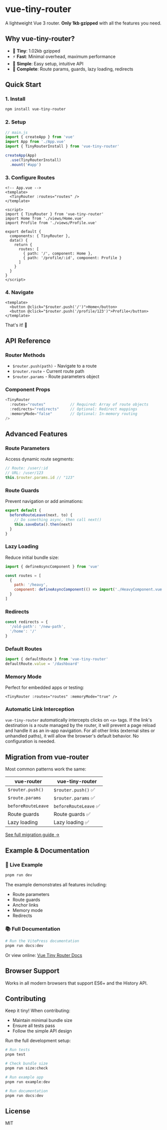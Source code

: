 # vue-tiny-router

A lightweight Vue 3 router. **Only 1kb gzipped** with all the features you need.

## Why vue-tiny-router?

- 🤏 **Tiny**: 1.02kb gzipped
- ⚡ **Fast**: Minimal overhead, maximum performance
- 🎯 **Simple**: Easy setup, intuitive API
- 💪 **Complete**: Route params, guards, lazy loading, redirects

## Quick Start

### 1. Install

```bash
npm install vue-tiny-router
```

### 2. Setup

```js
// main.js
import { createApp } from 'vue'
import App from './App.vue'
import { TinyRouterInstall } from 'vue-tiny-router'

createApp(App)
  .use(TinyRouterInstall)
  .mount('#app')
```

### 3. Configure Routes

```vue
<!-- App.vue -->
<template>
  <TinyRouter :routes="routes" />
</template>

<script>
import { TinyRouter } from 'vue-tiny-router'
import Home from './views/Home.vue'
import Profile from './views/Profile.vue'

export default {
  components: { TinyRouter },
  data() {
    return {
      routes: [
        { path: '/', component: Home },
        { path: '/profile/:id', component: Profile }
      ]
    }
  }
}
</script>
```

### 4. Navigate

```vue
<template>
  <button @click="$router.push('/')">Home</button>
  <button @click="$router.push('/profile/123')">Profile</button>
</template>
```

That's it! 🎉

## API Reference

### Router Methods
- `$router.push(path)` - Navigate to a route
- `$router.route` - Current route path
- `$router.params` - Route parameters object

### Component Props
```js
<TinyRouter 
  :routes="routes"           // Required: Array of route objects
  :redirects="redirects"     // Optional: Redirect mappings
  :memoryMode="false"        // Optional: In-memory routing
/>
```

## Advanced Features

### Route Parameters
Access dynamic route segments:
```js
// Route: /user/:id
// URL: /user/123
this.$router.params.id // "123"
```

### Route Guards
Prevent navigation or add animations:
```js
export default {
  beforeRouteLeave(next, to) {
    // Do something async, then call next()
    this.saveData().then(next)
  }
}
```

### Lazy Loading
Reduce initial bundle size:
```js
import { defineAsyncComponent } from 'vue'

const routes = [
  { 
    path: '/heavy', 
    component: defineAsyncComponent(() => import('./HeavyComponent.vue'))
  }
]
```

### Redirects
```js
const redirects = {
  '/old-path': '/new-path',
  '/home': '/'
}
```

### Default Routes
```js
import { defaultRoute } from 'vue-tiny-router'
defaultRoute.value = '/dashboard'
```

### Memory Mode
Perfect for embedded apps or testing:
```vue
<TinyRouter :routes="routes" :memoryMode="true" />
```

### Automatic Link Interception
`vue-tiny-router` automatically intercepts clicks on `<a>` tags. If the link's destination is a route managed by the router, it will prevent a page reload and handle it as an in-app navigation. For all other links (external sites or unhandled paths), it will allow the browser's default behavior. No configuration is needed.

## Migration from vue-router

Most common patterns work the same:

| vue-router | vue-tiny-router |
|------------|-----------------|
| `$router.push()` | `$router.push()` ✅ |
| `$route.params` | `$router.params` ✅ |
| `beforeRouteLeave` | `beforeRouteLeave` ✅ |
| Route guards | Route guards ✅ |
| Lazy loading | Lazy loading ✅ |

[See full migration guide →](docs/migration/from-vue-router.md)

## Example & Documentation

### 🎯 Live Example
```bash
pnpm run dev
```

The example demonstrates all features including:
- Route parameters
- Route guards  
- Anchor links
- Memory mode
- Redirects

### 📚 Full Documentation
```bash
# Run the VitePress documentation
pnpm run docs:dev
```

Or view online: [Vue Tiny Router Docs](https://github.com/Makio64/vue-tiny-router/tree/main/docs)

## Browser Support

Works in all modern browsers that support ES6+ and the History API.

## Contributing

Keep it tiny! When contributing:
- Maintain minimal bundle size
- Ensure all tests pass
- Follow the simple API design

Run the full development setup:
```bash
# Run tests
pnpm test

# Check bundle size
pnpm run size:check

# Run example app
pnpm run example:dev

# Run documentation
pnpm run docs:dev
```

## License

MIT